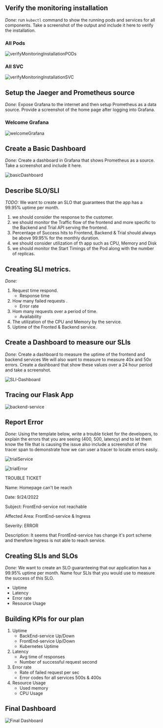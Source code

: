 ## Verify the monitoring installation

_Done:_ run `kubectl` command to show the running pods and services for all components. Take a screenshot of the output and include it here to verify the installation.
### All Pods
![verifyMonitoringInstallationPODs](./answer-img/verifyMonitoringInstallationPODs.png)

### All SVC
![verifyMonitoringInstallationSVC](./answer-img/verifyMonitoringInstallationSVC.png)

## Setup the Jaeger and Prometheus source

_Done:_ Expose Grafana to the internet and then setup Prometheus as a data source. Provide a screenshot of the home page after logging into Grafana.

### Welcome Grafana

![welcomeGrafana](./answer-img/welcomeGrafana.png)

## Create a Basic Dashboard

_Done:_ Create a dashboard in Grafana that shows Prometheus as a source. Take a screenshot and include it here.

![basicDashboard](./answer-img/basicDashboard.png)

## Describe SLO/SLI

_TODO:_ We want to create an SLO that guarantees that the app has a 99.95% uptime per month.

1. we should consider the response to the customer.
2. we should monitor the Traffic flow of the frontend and more specific to the Backend and Trial API serving the frontend.
3. Percentage of Success hits to Frontend, Backend & Trial should always be above 99.95% for the monthly duration.
4. we should consider utilization of th app such as CPU, Memory and Disk
5. we should monitor the Start Timings of the Pod along with the number of replicas.

## Creating SLI metrics.

_Done:_

1. Request time respond. 
    * Response time
2. How many failed requests .
    * Error rate
3. Hom many requests over a period of time.
    * Availability 
4. The utilization of the CPU and Memory by the service.
5. Uptime of the Fronted & Backend service.

## Create a Dashboard to measure our SLIs

_Done:_ Create a dashboard to measure the uptime of the frontend and backend services We will also want to measure to measure 40x and 50x errors. Create a dashboard that show these values over a 24 hour period and take a screenshot.

![SLI-Dashboard](./answer-img/SLI-Dashboard.png)

## Tracing our Flask App

![backend-service](./answer-img/backendService.png)

## Report Error

_Done:_ Using the template below, write a trouble ticket for the developers, to explain the errors that you are seeing (400, 500, latency) and to let them know the file that is causing the issue also include a screenshot of the tracer span to demonstrate how we can user a tracer to locate errors easily.

![trialService](./answer-img/trialService.png)

![trialError](./answer-img/trialError.png)

TROUBLE TICKET

Name: Homepage can't be reach

Date: 9/24/2022

Subject: FrontEnd-service not reachable

Affected Area: FrontEnd-service & Ingress

Severity: ERROR

Description: It seems that FrontEnd-service has change it's port scheme and therefore Ingress is not able to reach service.

## Creating SLIs and SLOs

_Done:_ We want to create an SLO guaranteeing that our application has a 99.95% uptime per month. Name four SLIs that you would use to measure the success of this SLO.
* Uptime
* Latency
* Error rate
* Resource Usage

## Building KPIs for our plan

1. Uptime
    * BackEnd-service Up/Down
    * FrontEnd-service Up/Down
    * Kubernetes Uptime
2. Latency
    * Avg time of responses
    * Number of successful request second
3. Error rate
    * Rate of failed request per sec
    * Error codes for all services 500s & 400s
4. Resource Usage
    * Used memory
    * CPU Usage

## Final Dashboard

![Final Dashboard](./answer-img/finalDashboard.png)
